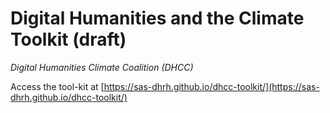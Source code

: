 # Digital Humanities and the Climate Toolkit (draft)
*Digital Humanities Climate Coalition (DHCC)*

Access the tool-kit at
[https://sas-dhrh.github.io/dhcc-toolkit/](https://sas-dhrh.github.io/dhcc-toolkit/)
